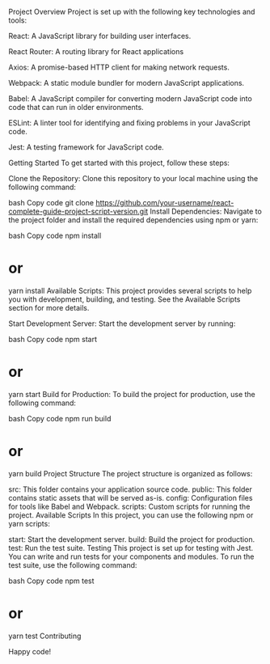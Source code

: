 Project Overview
Project is set up with the following key technologies and tools:

React: A JavaScript library for building user interfaces.

React Router: A routing library for React applications

Axios: A promise-based HTTP client for making network requests.

Webpack: A static module bundler for modern JavaScript applications.

Babel: A JavaScript compiler for converting modern JavaScript code into code that can run in older environments.

ESLint: A linter tool for identifying and fixing problems in your JavaScript code.

Jest: A testing framework for JavaScript code.

Getting Started
To get started with this project, follow these steps:

Clone the Repository: Clone this repository to your local machine using the following command:

bash
Copy code
git clone https://github.com/your-username/react-complete-guide-project-script-version.git
Install Dependencies: Navigate to the project folder and install the required dependencies using npm or yarn:

bash
Copy code
npm install
# or
yarn install
Available Scripts: This project provides several scripts to help you with development, building, and testing. See the Available Scripts section for more details.

Start Development Server: Start the development server by running:

bash
Copy code
npm start
# or
yarn start
Build for Production: To build the project for production, use the following command:

bash
Copy code
npm run build
# or
yarn build
Project Structure
The project structure is organized as follows:

src: This folder contains your application source code.
public: This folder contains static assets that will be served as-is.
config: Configuration files for tools like Babel and Webpack.
scripts: Custom scripts for running the project.
Available Scripts
In this project, you can use the following npm or yarn scripts:

start: Start the development server.
build: Build the project for production.
test: Run the test suite.
Testing
This project is set up for testing with Jest. You can write and run tests for your components and modules. To run the test suite, use the following command:

bash
Copy code
npm test
# or
yarn test
Contributing

Happy code!
